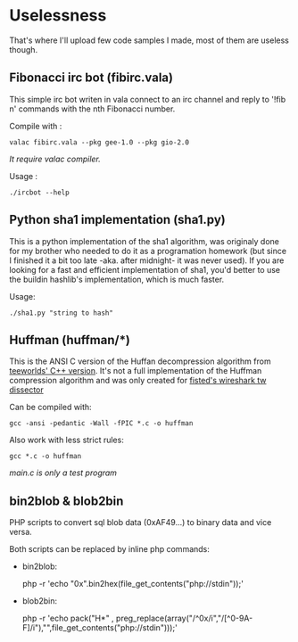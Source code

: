 # Uselessness

That's where I'll upload few code samples I made, most of them are useless though.

## Fibonacci irc bot (fibirc.vala)

This simple irc bot writen in vala connect to an irc channel and reply to '!fib n' commands with the nth Fibonacci number.

Compile with :

    valac fibirc.vala --pkg gee-1.0 --pkg gio-2.0

*It require valac compiler.*

Usage :

    ./ircbot --help

## Python sha1 implementation (sha1.py)

This is a python implementation of the sha1 algorithm, was originaly done for my brother who needed to do it as a programation homework (but since I finished it a bit too late -aka. after midnight- it was never used).
If you are looking for a fast and efficient implementation of sha1, you'd better to use the buildin hashlib's implementation, which is much faster.

Usage:

    ./sha1.py "string to hash"

## Huffman (huffman/*)

This is the ANSI C version of the Huffan decompression algorithm from [teeworlds' C++ version](https://github.com/oy/teeworlds/blob/master/src/engine/shared/huffman.cpp).
It's not a full implementation of the Huffman compression algorithm and was only created for [fisted's wireshark tw dissector](https://github.com/fisted/wireshark/tree/tw-dissect)

Can be compiled with:

    gcc -ansi -pedantic -Wall -fPIC *.c -o huffman

Also work with less strict rules:

    gcc *.c -o huffman

*main.c is only a test program*

## bin2blob & blob2bin

PHP scripts to convert sql blob data (0xAF49...) to binary data and vice versa.

Both scripts can be replaced by inline php commands:

* bin2blob:

    php -r 'echo "0x".bin2hex(file_get_contents("php://stdin"));'

* blob2bin:

    php -r 'echo pack("H*" , preg_replace(array("/^0x/i","/[^0-9A-F]/i"),"",file_get_contents("php://stdin")));'

